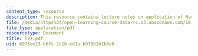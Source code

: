 ```yaml
---
content_type: resource
description: This resource contains lecture notes on application of Martingale inequalities.
file: /media/https%3A/open-learning-course-data-rc.s3.amazonaws.com/18-465-topics-in-statistics-statistical-learning-theory-spring-2007/6975ee23b67c2c1bed1ab970b241b8e0_l27.pdf
file_type: application/pdf
resourcetype: Document
title: l27.pdf
uid: 6975ee23-b67c-2c1b-ed1a-b970b241b8e0
---
```

